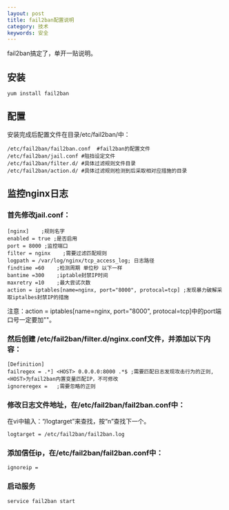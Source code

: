 ```yaml
---
layout: post
title: fail2ban配置说明
category: 技术
keywords: 安全
---
```


fail2ban搞定了，单开一贴说明。

## 安装

```
yum install fail2ban
```

## 配置

安装完成后配置文件在目录/etc/fail2ban/中：

```
/etc/fail2ban/fail2ban.conf  #fail2ban的配置文件
/etc/fail2ban/jail.conf #阻挡设定文件
/etc/fail2ban/filter.d/ #具体过滤规则文件目录 
/etc/fail2ban/action.d/ #具体过滤规则检测到后采取相对应措施的目录 
```

## 监控nginx日志

### 首先修改jail.conf：

```
[nginx]    ;规则名字
enabled = true ;是否启用
port = 8000 ;监控端口
filter = nginx    ;需要过滤匹配规则
logpath = /var/log/nginx/tcp_access_log; 日志路径
findtime =60    ;检测周期 单位秒 以下一样
bantime =300    ;iptable封禁IP时间
maxretry =10    ;最大尝试次数
action = iptables[name=nginx, port="8000", protocal=tcp] ;发现暴力破解采取iptalbes封禁IP的措施
```

注意：action = iptables[name=nginx, port="8000", protocal=tcp]中的port端口号一定要加""。

### 然后创建 /etc/fail2ban/filter.d/nginx.conf文件，并添加以下内容：

```
[Definition]
failregex = .*] <HOST> 0.0.0.0:8000 .*$	;需要匹配日志发现攻击行为的正则,<HOST>为fail2ban内置变量匹配IP，不可修改
ignoreregex =	;需要忽略的正则
```

### 修改日志文件地址，在/etc/fail2ban/fail2ban.conf中：

在vi中输入：“/logtarget”来查找，按“n”查找下一个。

```
logtarget = /etc/fail2ban/fail2ban.log
```

### 添加信任ip，在/etc/fail2ban/fail2ban.conf中：

```
ignoreip = 
```

### 启动服务

```
service fail2ban start
```